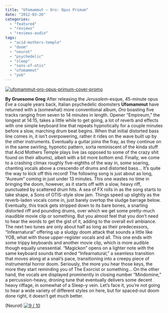 ```yaml
---
title: "Ufomammut – Oro: Opus Primum"
date: "2012-03-20"
categories: 
  - "featured"
  - "reviews"
  - "reviews-audio"
tags: 
  - "acid-mothers-temple"
  - "doom"
  - "neurot"
  - "psychedelic"
  - "sleep"
  - "sons-of-otis"
  - "ufomammut"
  - "yob"
---
```


[![](http://www.hellbound.ca/wp-content/uploads/2012/03/ufomammut-oro-opus-primum-cover-promo.png "ufomammut-oro-opus-primum-cover-promo")](http://www.hellbound.ca/wp-content/uploads/2012/03/ufomammut-oro-opus-primum-cover-promo.png)

**By Gruesome Greg** After releasing the _Jerusalem_\-esque, 45-minute opus _Eve_ a couple years back, Italian psychedelic doomsters **Ufomammut** have returned with a (somewhat) more conventional album, _Oro_ boasting five tracks ranging from seven to 14 minutes in length. Opener “Empireum,” the longest at 14:15, takes a little while to get going, a lot of reverb and effects with one simple keyboard line that repeats hypnotically for a couple minutes before a slow, marching drum beat begins. When that initial distorted bass line comes in, it isn’t overpowering, rather it rides on the wave built up by the other instruments. Eventually a guitar joins the fray, as they continue on in the same swirling, hypnotic pattern, sorta reminiscent of the kinda stuff that Acid Mothers Temple plays live (as opposed to some of the crazy shit found on their albums), albeit with a bit more bottom end. Finally, we come to a crashing climax roughly five-eighths of the way in, some soaring, chanting vocals above a crescendo of drums and distorted bass… It’s quite the way to kick off this record! The following song is just about as long, “Aureum” coming in just under 13 minutes. This one wastes no time in bringing the doom, however, as it starts off with a slow, heavy riff, punctuated by scattered drum hits. A sea of FX rolls in as the song starts to take shape, a Sons of OTIS-style slow jam. Things speed up slightly as the reverb-laden vocals come in, just barely overtop the sludge barrage below. Eventually, this track gets stripped down to its bare bones, a snarling distorted riff and pounding drums, over which we get some pretty-much inaudible movie clip or something. But you almost feel that you don’t need to hear the words to get the gist of it, adding to the overall evil ambiance. The next two tunes are only about half as long as their predecessors, “Infearnatural” offering up a sludgy doom attack that sounds a little like YOB, what with those upper-register vocals and all. This one ends with some trippy keyboards and another movie clip, which is more audible though equally unessential. “Magickon” opens on a lighter note with the same keyboard sounds that ended “Infearnatural,” a seamless transition that moves along at a snail’s pace, transitioning into a creepy piece of instrumental horror doom. Seriously, the more you hear those keys, the more they start reminding you of The Exorcist or something… On the other hand, the vocals are displayed prominently in closing number “Mindomine,” a percussion-heavy, droning tune that eventually delivers some decent heavy riffage, in somewhat of a Sleep-y vein. Let’s face it, you’re not going to hear a wide variety of different styles on here, but for spaced-out doom done right, it doesn’t get much better.

(Neurot) [![](http://www.hellbound.ca/wp-content/uploads/2009/05/review9.png "9 / 10")](http://www.hellbound.ca/wp-content/uploads/2009/05/review9.png)
